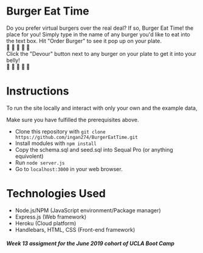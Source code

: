 # Burger Eat Time
Do you prefer virtual burgers over the real deal? If so, Burger Eat Time! the place for you!
Simply type in the name of any burger you'd like to eat into the text box. Hit "Order Burger" to see it pop up on your plate.
<br>
🍔 🍔 🍔 🍔 🍔
<br>
Click the "Devour" button next to any burger on your plate to get it into your belly!
<br>
🍔 🍔 🍔 🍔 🍔
<br>
# Instructions
To run the site locally and interact with only your own and the example data,

Make sure you have fulfilled the prerequisites above.
* Clone this repository with `git clone https://github.com/ingan274/BurgerEatTime.git`
* Install modules with `npm install`
* Copy the schema.sql and seed.sql into Sequal Pro (or anything equivolent)
* Run `node server.js`
* Go to `localhost:3000` in your web browser.

# Technologies Used
* Node.js/NPM (JavaScript environment/Package manager)
* Express.js (Web framework)
* Heroku (Cloud platform)
* Handlebars, HTML, CSS (Front-end framework)

##### Week 13 assigment for the June 2019 cohort of UCLA Boot Camp


